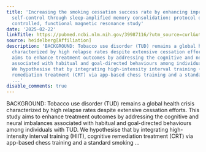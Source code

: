 ```yaml
---
title: 'Increasing the smoking cessation success rate by enhancing improvement of
  self-control through sleep-amplified memory consolidation: protocol of a randomized
  controlled, functional magnetic resonance study'
date: '2025-02-22'
linkTitle: https://pubmed.ncbi.nlm.nih.gov/39987116/?utm_source=curl&utm_medium=rss&utm_campaign=pubmed-2&utm_content=1FakS-2QOkCT8HsMOQP1bCRQ4YzyumYOmxmF0moLsQ3dFB1E9V&fc=20220326224207&ff=20250223170759&v=2.18.0.post9+e462414
source: heidelberg[Affiliation]
description: 'BACKGROUND: Tobacco use disorder (TUD) remains a global health crisis
  characterized by high relapse rates despite extensive cessation efforts. This study
  aims to enhance treatment outcomes by addressing the cognitive and neural imbalances
  associated with habitual and goal-directed behaviours among individuals with TUD.
  We hypothesise that by integrating high-intensity interval training (HIIT), cognitive
  remediation treatment (CRT) via app-based chess training and a standard smoking
  ...'
disable_comments: true
---
```

BACKGROUND: Tobacco use disorder (TUD) remains a global health crisis characterized by high relapse rates despite extensive cessation efforts. This study aims to enhance treatment outcomes by addressing the cognitive and neural imbalances associated with habitual and goal-directed behaviours among individuals with TUD. We hypothesise that by integrating high-intensity interval training (HIIT), cognitive remediation treatment (CRT) via app-based chess training and a standard smoking ...